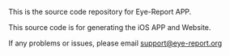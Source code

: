 This is the source code repository for Eye-Report APP.

This source code is for generating the iOS APP and Website.

If any problems or issues, please email support@eye-report.org


